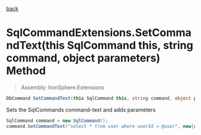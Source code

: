 ﻿

[back](/IronSphere.Extensions/types/SqlCommandExtensions)

# SqlCommandExtensions.SetCommandText(this SqlCommand this, string command, object parameters) Method

> Assembly: IronSphere.Extensions

```csharp
DbCommand SetCommandText(this SqlCommand this, string command, object parameters)
```

Sets the SqlCommands command-text and adds parameters

```csharp
SqlCommand command = new SqlCommand();
command.SetCommandText("select * from user where userId = @user", new{user="admin"});
``` 